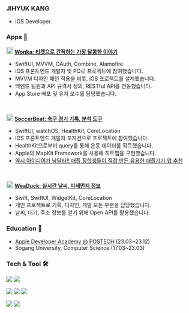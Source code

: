 ### JIHYUK KANG
- iOS Developer

### Apps 🍎
<img width="18" alt="Wonka" src="https://github.com/imhotdogboy/imhotdogboy/assets/77256855/c3341a90-28b8-4ed1-9dcf-f44fd185bb29"> **[Wonka: 티켓으로 간직하는 가장 달콤한 이야기](https://apps.apple.com/kr/app/wonka/id6468251708)**
- SwiftUI, MVVM, OAuth, Combine, Alamofire
- iOS 프론트엔드 개발자 및 PO로 프로젝트에 참여했습니다.
- MVVM 디자인 패턴 적용을 비롯, iOS 프로젝트를 설계했습니다.
- 백엔드 팀원과 API 규격서 정의, RESTful API를 연동했습니다.
- App Store 배포 및 유지 보수를 담당했습니다.

<br>

<img width="18" alt="SoccerBeat" src="https://github.com/imhotdogboy/imhotdogboy/assets/77256855/d02b6d88-dbdb-4c84-b273-39409983691c"> **[SoccerBeat: 축구 경기 기록, 분석 도구](https://apps.apple.com/kr/app/soccerbeat/id6470206109)**
- SwiftUI, watchOS, HealthKit, CoreLocation
- iOS 프론트엔드 개발자 포지션으로 프로젝트에 참여했습니다.
- HealthKit으로부터 query를 통해 운동 데이터를 획득했습니다.
- Apple의 MapKit Framework를 사용해 히트맵을 구현했습니다.
- [역시 아이디어가 남달라!! 애플 장학생들이 직접 만든 유용한 애플기기 앱 추천](https://www.youtube.com/watch?v=DQ34D-LLB78&t=846s)

<br>

<img width="18" alt="WeaDuck" src="https://github.com/imhotdogboy/imhotdogboy/assets/77256855/0a0acce3-928e-49fb-894e-6f097f3e6fa2"> **[WeaDuck: 실시간 날씨, 미세먼지 정보](https://apps.apple.com/kr/app/weaduck/id6444627058)**
- Swift, SwiftUI, WidgetKit, CoreLocation
- 개인 프로젝트로 기획, 디자인, 개발 모든 부분을 담당했습니다.
- 날씨, 대기, 주소 정보를 얻기 위해 Open API를 활용했습니다.


### Education 🏫
- [Apple Developer Academy @ POSTECH](https://developeracademy.postech.ac.kr/en/) (23.03~23.12)
- Sogang University, Computer Science (17.03~23.03)


### Tech & Tool 🛠️
<img src="https://img.shields.io/badge/swift-F05138?style=for-the-badge&logo=swift&logoColor=white"> <img src="https://img.shields.io/badge/c-%2300599C.svg?style=for-the-badge&logo=c&logoColor=white">

<img src="https://img.shields.io/badge/github-181717?style=for-the-badge&logo=github&logoColor=white"> <img src="https://img.shields.io/badge/Slack-4A154B?style=for-the-badge&logo=slack&logoColor=white"> <img src="https://img.shields.io/badge/notion-000000?style=for-the-badge&logo=notion&logoColor=white">

<img src="https://img.shields.io/badge/Figma-F24E1E?style=for-the-badge&logo=figma&logoColor=white"> <img src="https://img.shields.io/badge/Photoshop-31A8FF?style=for-the-badge&logo=adobe-photoshop&logoColor=white"> 

<!--START_SECTION:waka-->

<!--END_SECTION:waka-->

<!--
**geee3/geee3** is a ✨ _special_ ✨ repository because its `README.md` (this file) appears on your GitHub profile.

Here are some ideas to get you started:

- 🔭 I’m currently working on ...
- 🌱 I’m currently learning ...
- 👯 I’m looking to collaborate on ...
- 🤔 I’m looking for help with ...
- 💬 Ask me about ...
- 📫 How to reach me: ...
- 😄 Pronouns: ...
- ⚡ Fun fact: ...
-->
